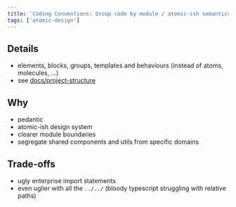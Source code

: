 ```yaml
---
title: 'Coding Conventions: Group code by module / atomic-ish semantics'
tags: ['atomic-design']
---
```


## Details

- elements, blocks, groups, templates and behaviours (instead of atoms, molecules, ...)
- see [docs/project-structure](./meta/docs/project-structure#atomic-ish-semantics-translated-to)

## Why

- pedantic
- atomic-ish design system
- clearer module boundaries
- segregate shared components and utils from specific domains

## Trade-offs

- ugly enterprise import statements
- even uglier with all the `../../` (bloody typescript struggling with relative paths)
